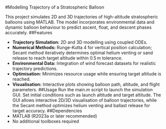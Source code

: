 #Modelling Trajectory of a Stratospheric Balloon

This project simulates 2D and 3D trajectories of high-altitude stratospheric balloons using MATLAB. The model incorporates environmental data and dynamic balloon behaviour to predict ascent, float, and descent phases accurately.
##Features
- **Trajectory Simulation:** 2D and 3D modelling using coupled ODEs.
- **Numerical Methods:** Runge-Kutta 4 for vertical position calculation; Secant method iteratively determines optimal helium venting or sand release to reach target altitude within 0.5 m tolerance.
- **Environmental Data:** Integration of wind forecast datasets for realistic trajectory predictions.
- **Optimisation:** Minimizes resource usage while ensuring target altitude is reached.
- **Visualisation:** Interactive plots showing balloon path, altitude, and flight parameters.
##Usage
Run the main.m script to launch the simulation GUI. Set initial conditions such as launch altitude and target altitude. The GUI allows interactive 2D/3D visualisation of balloon trajectories, while the Secant method optimizes helium venting and ballast release for target accuracy.
##Dependencies
- MATLAB (R2023a or later recommended)
- No additional toolboxes required
